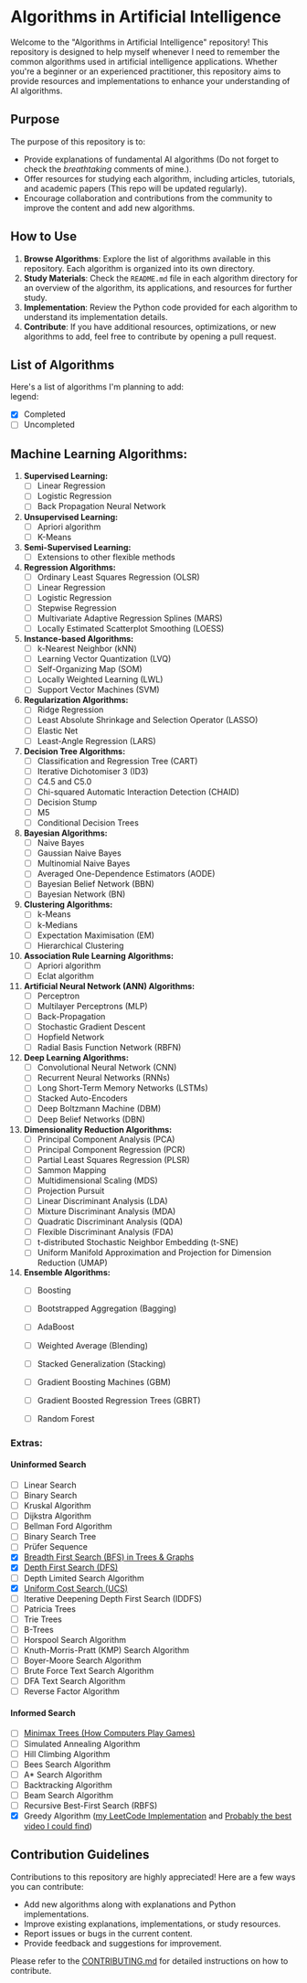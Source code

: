 # Algorithms in Artificial Intelligence

Welcome to the "Algorithms in Artificial Intelligence" repository! This repository is designed to help myself whenever I need to remember the common algorithms used in artificial intelligence applications. 
Whether you're a beginner or an experienced practitioner, this repository aims to provide resources and implementations to enhance your understanding of AI algorithms.

## Purpose

The purpose of this repository is to:

- Provide explanations of fundamental AI algorithms (Do not forget to check the _breathtaking_ comments of mine.).
- Offer resources for studying each algorithm, including articles, tutorials, and academic papers (This repo will be updated regularly).
- Encourage collaboration and contributions from the community to improve the content and add new algorithms.

## How to Use

1. **Browse Algorithms**: Explore the list of algorithms available in this repository. Each algorithm is organized into its own directory.
2. **Study Materials**: Check the `README.md` file in each algorithm directory for an overview of the algorithm, its applications, and resources for further study.
3. **Implementation**: Review the Python code provided for each algorithm to understand its implementation details.
4. **Contribute**: If you have additional resources, optimizations, or new algorithms to add, feel free to contribute by opening a pull request.

## List of Algorithms

Here's a list of algorithms I'm planning to add: </br>
legend: 
- [x] Completed
- [ ] Uncompleted

## Machine Learning Algorithms:

1. **Supervised Learning:**
   - [ ] Linear Regression
   - [ ] Logistic Regression
   - [ ] Back Propagation Neural Network

2. **Unsupervised Learning:**
   - [ ] Apriori algorithm
   - [ ] K-Means

3. **Semi-Supervised Learning:**
   - [ ] Extensions to other flexible methods

4. **Regression Algorithms:**
   - [ ] Ordinary Least Squares Regression (OLSR)
   - [ ] Linear Regression
   - [ ] Logistic Regression
   - [ ] Stepwise Regression
   - [ ] Multivariate Adaptive Regression Splines (MARS)
   - [ ] Locally Estimated Scatterplot Smoothing (LOESS)

5. **Instance-based Algorithms:**
   - [ ] k-Nearest Neighbor (kNN)
   - [ ] Learning Vector Quantization (LVQ)
   - [ ] Self-Organizing Map (SOM)
   - [ ] Locally Weighted Learning (LWL)
   - [ ] Support Vector Machines (SVM)

6. **Regularization Algorithms:**
   - [ ] Ridge Regression
   - [ ] Least Absolute Shrinkage and Selection Operator (LASSO)
   - [ ] Elastic Net
   - [ ] Least-Angle Regression (LARS)

7. **Decision Tree Algorithms:**
   - [ ] Classification and Regression Tree (CART)
   - [ ] Iterative Dichotomiser 3 (ID3)
   - [ ] C4.5 and C5.0
   - [ ] Chi-squared Automatic Interaction Detection (CHAID)
   - [ ] Decision Stump
   - [ ] M5
   - [ ] Conditional Decision Trees

8. **Bayesian Algorithms:**
   - [ ] Naive Bayes
   - [ ] Gaussian Naive Bayes
   - [ ] Multinomial Naive Bayes
   - [ ] Averaged One-Dependence Estimators (AODE)
   - [ ] Bayesian Belief Network (BBN)
   - [ ] Bayesian Network (BN)

9. **Clustering Algorithms:**
   - [ ] k-Means
   - [ ] k-Medians
   - [ ] Expectation Maximisation (EM)
   - [ ] Hierarchical Clustering

10. **Association Rule Learning Algorithms:**
    - [ ] Apriori algorithm
    - [ ] Eclat algorithm

11. **Artificial Neural Network (ANN) Algorithms:**
    - [ ] Perceptron
    - [ ] Multilayer Perceptrons (MLP)
    - [ ] Back-Propagation
    - [ ] Stochastic Gradient Descent
    - [ ] Hopfield Network
    - [ ] Radial Basis Function Network (RBFN)

12. **Deep Learning Algorithms:**
    - [ ] Convolutional Neural Network (CNN)
    - [ ] Recurrent Neural Networks (RNNs)
    - [ ] Long Short-Term Memory Networks (LSTMs)
    - [ ] Stacked Auto-Encoders
    - [ ] Deep Boltzmann Machine (DBM)
    - [ ] Deep Belief Networks (DBN)

13. **Dimensionality Reduction Algorithms:**
    - [ ] Principal Component Analysis (PCA)
    - [ ] Principal Component Regression (PCR)
    - [ ] Partial Least Squares Regression (PLSR)
    - [ ] Sammon Mapping
    - [ ] Multidimensional Scaling (MDS)
    - [ ] Projection Pursuit
    - [ ] Linear Discriminant Analysis (LDA)
    - [ ] Mixture Discriminant Analysis (MDA)
    - [ ] Quadratic Discriminant Analysis (QDA)
    - [ ] Flexible Discriminant Analysis (FDA)
    - [ ] t-distributed Stochastic Neighbor Embedding (t-SNE)
    - [ ] Uniform Manifold Approximation and Projection for Dimension Reduction (UMAP)

14. **Ensemble Algorithms:**
    - [ ] Boosting
    - [ ] Bootstrapped Aggregation (Bagging)
    - [ ] AdaBoost
    - [ ] Weighted Average (Blending)
    - [ ] Stacked Generalization (Stacking)
    - [ ] Gradient Boosting Machines (GBM)
    - [ ] Gradient Boosted Regression Trees (GBRT)
    - [ ] Random Forest
   

### Extras:

#### Uninformed Search

- [ ] Linear Search
- [ ] Binary Search
- [ ] Kruskal Algorithm
- [ ] Dijkstra Algorithm
- [ ] Bellman Ford Algorithm
- [ ] Binary Search Tree
- [ ] Prüfer Sequence
- [x] [Breadth First Search (BFS) in Trees & Graphs](https://github.com/EzgiTastan/AlgorithmsInArtificialIntelligence/blob/main/Search_Algorithms/BFS-breadth-first-search.py)
- [x] [Depth First Search (DFS)](https://github.com/EzgiTastan/AlgorithmsInArtificialIntelligence/blob/main/Search_Algorithms/DFS-depth-first-search.py)
- [ ] Depth Limited Search Algorithm
- [x] [Uniform Cost Search (UCS)](https://github.com/EzgiTastan/AlgorithmsInArtificialIntelligence/blob/main/Search_Algorithms/UCS-uniform-cost-search.py)
- [ ] Iterative Deepening Depth First Search (IDDFS)
- [ ] Patricia Trees
- [ ] Trie Trees
- [ ] B-Trees
- [ ] Horspool Search Algorithm
- [ ] Knuth-Morris-Pratt (KMP) Search Algorithm
- [ ] Boyer-Moore Search Algorithm
- [ ] Brute Force Text Search Algorithm
- [ ] DFA Text Search Algorithm
- [ ] Reverse Factor Algorithm

#### Informed Search

- [ ] [Minimax Trees (How Computers Play Games)](https://github.com/EzgiTastan/AlgorithmsInArtificialIntelligence/blob/main/Search_Algorithms/MiniMax-TicTacToe.py)
- [ ] Simulated Annealing Algorithm
- [ ] Hill Climbing Algorithm
- [ ] Bees Search Algorithm
- [ ] A* Search Algorithm
- [ ] Backtracking Algorithm
- [ ] Beam Search Algorithm
- [ ] Recursive Best-First Search (RBFS)
- [x] Greedy Algorithm ([my LeetCode Implementation](https://github.com/EzgiTastan/AlgorithmsInArtificialIntelligence/blob/main/Search_Algorithms/Greedy-Leetcode55.py) and [Probably the best video I could find](https://www.youtube.com/watch?v=71CEj4gKDnE))

## Contribution Guidelines

Contributions to this repository are highly appreciated! Here are a few ways you can contribute:

- Add new algorithms along with explanations and Python implementations.
- Improve existing explanations, implementations, or study resources.
- Report issues or bugs in the current content.
- Provide feedback and suggestions for improvement.

Please refer to the [CONTRIBUTING.md](https://github.com/EzgiTastan/AlgorithmsInArtificialIntelligence/blob/main/CONTRIBUTING.md) for detailed instructions on how to contribute.

